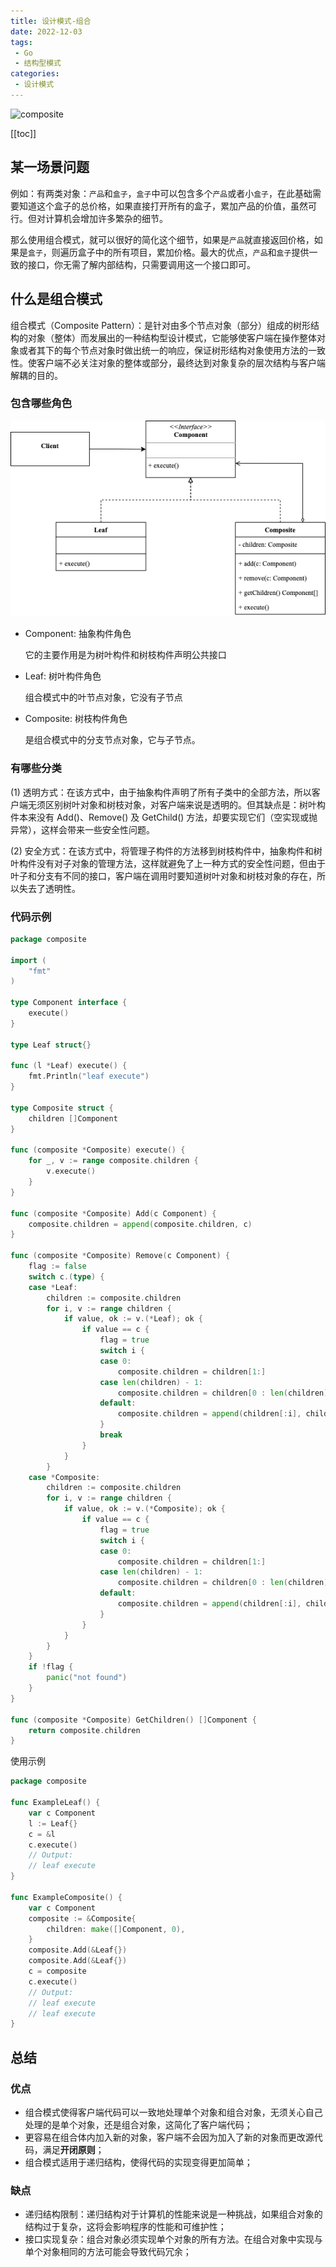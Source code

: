 ```yaml
---
title: 设计模式-组合
date: 2022-12-03
tags:
 - Go
 - 结构型模式
categories:
 - 设计模式
---
```


![composite](https://refactoringguru.cn/images/patterns/content/composite/composite-2x.png)

<!-- more -->

[[toc]]

## 某一场景问题

例如：有两类对象：`产品`和`盒子`，`盒子`中可以包含多个`产品`或者小`盒子`，在此基础需要知道这个盒子的总价格，如果直接打开所有的盒子，累加产品的价值，虽然可行。但对计算机会增加许多繁杂的细节。

那么使用组合模式，就可以很好的简化这个细节，如果是`产品`就直接返回价格，如果是`盒子`，则遍历盒子中的所有项目，累加价格。最大的优点，`产品`和`盒子`提供一致的接口，你无需了解内部结构，只需要调用这一个接口即可。

## 什么是组合模式

组合模式（Composite Pattern）：是针对由多个节点对象（部分）组成的树形结构的对象（整体）而发展出的一种结构型设计模式，它能够使客户端在操作整体对象或者其下的每个节点对象时做出统一的响应，保证树形结构对象使用方法的一致性。使客户端不必关注对象的整体或部分，最终达到对象复杂的层次结构与客户端解耦的目的。

### 包含哪些角色

![composite](../images/composite.png)

- Component: 抽象构件角色
  
  它的主要作用是为树叶构件和树枝构件声明公共接口

- Leaf: 树叶构件角色
  
  组合模式中的叶节点对象，它没有子节点

- Composite: 树枝构件角色
  
  是组合模式中的分支节点对象，它与子节点。

### 有哪些分类

(1) 透明方式：在该方式中，由于抽象构件声明了所有子类中的全部方法，所以客户端无须区别树叶对象和树枝对象，对客户端来说是透明的。但其缺点是：树叶构件本来没有 Add()、Remove() 及 GetChild() 方法，却要实现它们（空实现或抛异常），这样会带来一些安全性问题。

(2) 安全方式：在该方式中，将管理子构件的方法移到树枝构件中，抽象构件和树叶构件没有对子对象的管理方法，这样就避免了上一种方式的安全性问题，但由于叶子和分支有不同的接口，客户端在调用时要知道树叶对象和树枝对象的存在，所以失去了透明性。

### 代码示例

```go
package composite

import (
	"fmt"
)

type Component interface {
	execute()
}

type Leaf struct{}

func (l *Leaf) execute() {
	fmt.Println("leaf execute")
}

type Composite struct {
	children []Component
}

func (composite *Composite) execute() {
	for _, v := range composite.children {
		v.execute()
	}
}

func (composite *Composite) Add(c Component) {
	composite.children = append(composite.children, c)
}

func (composite *Composite) Remove(c Component) {
	flag := false
	switch c.(type) {
	case *Leaf:
		children := composite.children
		for i, v := range children {
			if value, ok := v.(*Leaf); ok {
				if value == c {
					flag = true
					switch i {
					case 0:
						composite.children = children[1:]
					case len(children) - 1:
						composite.children = children[0 : len(children)-1]
					default:
						composite.children = append(children[:i], children[i+1:]...)
					}
					break
				}
			}
		}
	case *Composite:
		children := composite.children
		for i, v := range children {
			if value, ok := v.(*Composite); ok {
				if value == c {
					flag = true
					switch i {
					case 0:
						composite.children = children[1:]
					case len(children) - 1:
						composite.children = children[0 : len(children)-1]
					default:
						composite.children = append(children[:i], children[i+1:]...)
					}
				}
			}
		}
	}
	if !flag {
		panic("not found")
	}
}

func (composite *Composite) GetChildren() []Component {
	return composite.children
}
```

使用示例

```go
package composite

func ExampleLeaf() {
	var c Component
	l := Leaf{}
	c = &l
	c.execute()
	// Output:
	// leaf execute
}

func ExampleComposite() {
	var c Component
	composite := &Composite{
		children: make([]Component, 0),
	}
	composite.Add(&Leaf{})
	composite.Add(&Leaf{})
	c = composite
	c.execute()
	// Output:
	// leaf execute
	// leaf execute
}
```

## 总结

### 优点

- 组合模式使得客户端代码可以一致地处理单个对象和组合对象，无须关心自己处理的是单个对象，还是组合对象，这简化了客户端代码；
- 更容易在组合体内加入新的对象，客户端不会因为加入了新的对象而更改源代码，满足**开闭原则**；
- 组合模式适用于递归结构，使得代码的实现变得更加简单；

### 缺点

- 递归结构限制：递归结构对于计算机的性能来说是一种挑战，如果组合对象的结构过于复杂，这将会影响程序的性能和可维护性；
- 接口实现复杂：组合对象必须实现单个对象的所有方法。在组合对象中实现与单个对象相同的方法可能会导致代码冗余；

